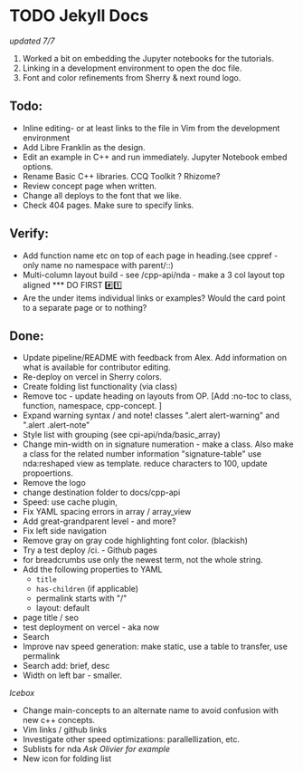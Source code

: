 # TODO Jekyll Docs

_updated 7/7_

1. Worked a bit on embedding the Jupyter notebooks for the tutorials.
2. Linking in a development environment to open the doc file.
3. Font and color refinements from Sherry & next round logo.

## Todo:

- Inline editing- or at least links to the file in Vim from the development environment
- Add Libre Franklin as the design.
- Edit an example in C++ and run immediately. Jupyter Notebook embed options.
- Rename Basic C++ libraries. CCQ Toolkit ? Rhizome?
- Review concept page when written.
- Change all deploys to the font that we like.
- Check 404 pages. Make sure to specify links.

## Verify:

- Add function name etc on top of each page in heading.(see cppref - only name no namespace with parent/::)
- Multi-column layout build - see /cpp-api/nda - make a 3 col layout top aligned \*\*\* DO FIRST #️⃣1️⃣
- Are the under items individual links or examples? Would the card point to a separate page or to nothing?

## Done:

- Update pipeline/README with feedback from Alex. Add information on what is available for contributor editing.
- Re-deploy on vercel in Sherry colors.
- Create folding list functionality (via class)
- Remove toc - update heading on layouts from OP. [Add :no-toc to class, function, namespace, cpp-concept. ]
- Expand warning syntax / and note! classes ".alert alert-warning" and ".alert .alert-note"
- Style list with grouping (see cpi-api/nda/basic_array)
- Change min-width on <td> in signature numeration - make a class. Also make a class for the related number information "signature-table"
  use nda:reshaped view as template. reduce characters to 100, update propoertions.
- Remove the logo
- change destination folder to docs/cpp-api
- Speed: use cache plugin,
- Fix YAML spacing errors in array / array_view
- Add great-grandparent level - and more?
- Fix left side navigation
- Remove gray on gray code highlighting font color. (blackish)
- Try a test deploy /ci. - Github pages
- for breadcrumbs use only the newest term, not the whole string.
- Add the following properties to YAML
  - `title`
  - `has-children` (if applicable)
  - permalink starts with "/"
  - layout: default
- page title / seo
- test deployment on vercel - aka now
- Search
- Improve nav speed generation: make static, use a table to transfer, use permalink
- Search add: brief, desc
- Width on left bar - smaller.

_Icebox_

- Change main-concepts to an alternate name to avoid confusion with new c++ concepts.
- Vim links / github links
- Investigate other speed optimizations: parallellization, etc.
- Sublists for nda _Ask Olivier for example_
- New icon for folding list
